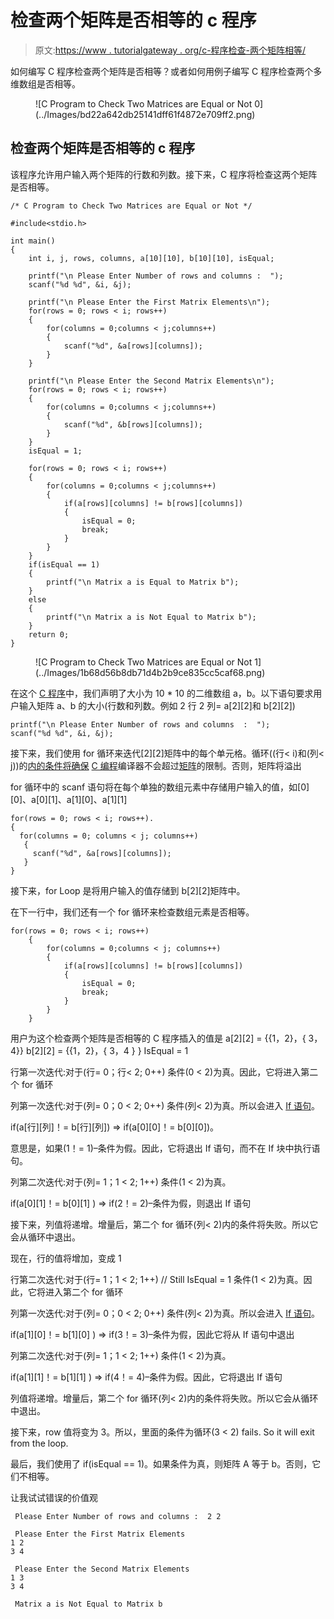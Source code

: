 # 检查两个矩阵是否相等的 c 程序

> 原文:[https://www . tutorialgateway . org/c-程序检查-两个矩阵相等/](https://www.tutorialgateway.org/c-program-to-check-two-matrices-are-equal/)

如何编写 C 程序检查两个矩阵是否相等？或者如何用例子编写 C 程序检查两个多维数组是否相等。

<figure class="wp-block-image">![C Program to Check Two Matrices are Equal or Not 0](../Images/bd22a642db25141dff61f4872e709ff2.png)</figure>

## 检查两个矩阵是否相等的 c 程序

该程序允许用户输入两个矩阵的行数和列数。接下来，C 程序将检查这两个矩阵是否相等。

```
/* C Program to Check Two Matrices are Equal or Not */

#include<stdio.h>

int main()
{
 	int i, j, rows, columns, a[10][10], b[10][10], isEqual;

 	printf("\n Please Enter Number of rows and columns :  ");
 	scanf("%d %d", &i, &j);

 	printf("\n Please Enter the First Matrix Elements\n");
 	for(rows = 0; rows < i; rows++)
  	{
   		for(columns = 0;columns < j;columns++)
    	{
      		scanf("%d", &a[rows][columns]);
    	}
  	}

 	printf("\n Please Enter the Second Matrix Elements\n");
 	for(rows = 0; rows < i; rows++)
  	{
   		for(columns = 0;columns < j;columns++)
    	{
      		scanf("%d", &b[rows][columns]);
    	}
  	}
  	isEqual = 1;

 	for(rows = 0; rows < i; rows++)
  	{
   		for(columns = 0;columns < j;columns++)
    	{
      		if(a[rows][columns] != b[rows][columns])
			{
			  	isEqual = 0;
			  	break;
			}    
   	 	}
  	}
 	if(isEqual == 1)
 	{
 		printf("\n Matrix a is Equal to Matrix b");		
	}
	else
	{
		printf("\n Matrix a is Not Equal to Matrix b");
	}	
 	return 0;
}
```

<figure class="wp-block-image">![C Program to Check Two Matrices are Equal or Not 1](../Images/1b68d56b8db71d4b2b9ce835cc5caf68.png)</figure>

在这个 [C 程序](https://www.tutorialgateway.org/c-programming-examples/)中，我们声明了大小为 10 * 10 的二维数组 a，b。以下语句要求用户输入矩阵 a、b 的大小(行数和列数。例如 2 行 2 列= a[2][2]和 b[2][2])

```
printf("\n Please Enter Number of rows and columns  :  ");
scanf("%d %d", &i, &j);
```

接下来，我们使用 for 循环来迭代[2][2]矩阵中的每个单元格。循环((行< i)和(列< j))的[内的条件将确保](https://www.tutorialgateway.org/for-loop-in-c-programming/) [C 编程](https://www.tutorialgateway.org/c-programming/)编译器不会超过[矩阵](https://www.tutorialgateway.org/two-dimensional-array-in-c/)的限制。否则，矩阵将溢出

for 循环中的 scanf 语句将在每个单独的数组元素中存储用户输入的值，如[0][0]、a[0][1]、a[1][0]、a[1][1]

```
for(rows = 0; rows < i; rows++).
{
  for(columns = 0; columns < j; columns++)
   {
     scanf("%d", &a[rows][columns]);
   }
}
```

接下来，for Loop 是将用户输入的值存储到 b[2][2]矩阵中。

在下一行中，我们还有一个 for 循环来检查数组元素是否相等。

```
for(rows = 0; rows < i; rows++)
  	{
   		for(columns = 0;columns < j; columns++)
    	{
      		if(a[rows][columns] != b[rows][columns])
			{
			  	isEqual = 0;
			  	break;
			}    
   	 	}
  	}
```

用户为这个检查两个矩阵是否相等的 C 程序插入的值是
a[2][2] = {{1，2}，{ 3，4}}
b[2][2] = {{1，2}，{ 3，4 } }
IsEqual = 1

行第一次迭代:对于(行= 0；行< 2; 0++)
条件(0 < 2)为真。因此，它将进入第二个 for 循环

列第一次迭代:对于(列= 0；0 < 2; 0++)
条件(列< 2)为真。所以会进入 [If 语句](https://www.tutorialgateway.org/if-statement-in-c/)。

if(a[行][列]！= b[行][列]) => if(a[0][0]！= b[0][0])。

意思是，如果(1！= 1)–条件为假。因此，它将退出 If 语句，而不在 If 块中执行语句。

列第二次迭代:对于(列= 1；1 < 2; 1++)
条件(1 < 2)为真。

if(a[0][1]！= b[0][1] ) => if(2！= 2)–条件为假，则退出 If 语句

接下来，列值将递增。增量后，第二个 for 循环(列< 2)内的条件将失败。所以它会从循环中退出。

现在，行的值将增加，变成 1

行第二次迭代:对于(行= 1；1 < 2; 1++) // Still IsEqual = 1
条件(1 < 2)为真。因此，它将进入第二个 for 循环

列第一次迭代:对于(列= 0；0 < 2; 0++)
条件(列< 2)为真。所以会进入 [If 语句](https://www.tutorialgateway.org/if-statement-in-c/)。

if(a[1][0]！= b[1][0] ) => if(3！= 3)–条件为假，因此它将从 If 语句中退出

列第二次迭代:对于(列= 1；1 < 2; 1++)
条件(1 < 2)为真。

if(a[1][1]！= b[1][1] ) => if(4！= 4)–条件为假。因此，它将退出 If 语句

列值将递增。增量后，第二个 for 循环(列< 2)内的条件将失败。所以它会从循环中退出。

接下来，row 值将变为 3。所以，里面的条件为循环(3 < 2) fails. So it will exit from the loop.

最后，我们使用了 if(isEqual == 1)。如果条件为真，则矩阵 A 等于 b。否则，它们不相等。

让我试试错误的价值观

```
 Please Enter Number of rows and columns :  2 2

 Please Enter the First Matrix Elements
1 2
3 4

 Please Enter the Second Matrix Elements
1 3
3 4

 Matrix a is Not Equal to Matrix b
```